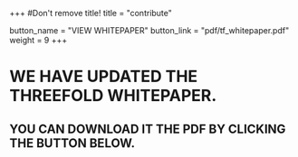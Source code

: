 +++
#Don't remove title!
title = "contribute"

button_name = "VIEW WHITEPAPER"
button_link = "pdf/tf_whitepaper.pdf"
weight = 9
+++
# WE HAVE UPDATED THE THREEFOLD WHITEPAPER.
## YOU CAN DOWNLOAD IT THE PDF BY CLICKING THE BUTTON BELOW.


